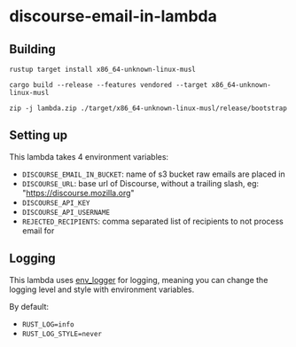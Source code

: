 # discourse-email-in-lambda

## Building

`rustup target install x86_64-unknown-linux-musl`

`cargo build --release --features vendored --target x86_64-unknown-linux-musl`

`zip -j lambda.zip ./target/x86_64-unknown-linux-musl/release/bootstrap`

## Setting up

This lambda takes 4 environment variables:
* `DISCOURSE_EMAIL_IN_BUCKET`: name of s3 bucket raw emails are placed in
* `DISCOURSE_URL`: base url of Discourse, without a trailing slash, eg: "https://discourse.mozilla.org"
* `DISCOURSE_API_KEY`
* `DISCOURSE_API_USERNAME`
* `REJECTED_RECIPIENTS`: comma separated list of recipients to not process email for

## Logging

This lambda uses [env_logger](https://docs.rs/env_logger/0.6.2/env_logger/) for logging, meaning you can change the logging level and style with environment variables.

By default:
* `RUST_LOG=info`
* `RUST_LOG_STYLE=never`
